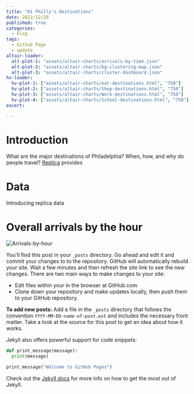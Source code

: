 ```yaml
---
title: "01 Philly's Destinations"
date: 2022/12/20
published: true
categories:
  - blog
tags:
  - Github Page
  - update
altair-loader:
  alt-plot-1: "assets/altair-charts/arrivals-by-time.json"
  alt-plot-2: "assets/altair-charts/bg-clustering-map.json"
  alt-plot-3: "assets/altair-charts/cluster-dashboard.json"
hv-loader:
  hv-plot-1: ["assets/altair-charts/eat-destinations.html", "750"]
  hv-plot-2: ["assets/altair-charts/Shop-destinations.html", "750"]
  hv-plot-3: ["assets/altair-charts/Work-destinations.html", "750"]
  hv-plot-4: ["assets/altair-charts/School-destinations.html", "750"]
excert:

---
```


# Introduction

What are the major destinations of Philadelphia? When, how, and why do people travel? [Replica](https://studio.replicahq.com/) provides 

# Data

Introducing replica data

# Overall arrivals by the hour

![Arrivals-by-hour](../../assets/gif/destination-by-hour.gif)

<div id="alt-plot-1"></div>
<div id="alt-plot-2"></div>
<div id="alt-plot-3"></div>
<div id="hv-plot-1"></div>
<div id="hv-plot-2"></div>
<div id="hv-plot-3"></div>
<div id="hv-plot-4"></div>

You'll find this post in your `_posts` directory. Go ahead and edit it and commit your changes to to the repository. GitHub will automatically rebuild your site. Wait a few minutes and then refresh the site link to see the new changes. There are two main ways to make changes to your site:

- Edit files within your in the browser at GitHub.com
- Clone down your repository and make updates locally, then push them to your GitHub repository.

**To add new posts:** Add a file in the `_posts` directory that follows the convention `YYYY-MM-DD-name-of-post.ext` and includes the necessary front matter. Take a look at the source for this post to get an idea about how it works.

Jekyll also offers powerful support for code snippets:

```python
def print_message(message):
  print(message)

print_message("Welcome to GitHub Pages")
```

Check out the [Jekyll docs][jekyll-docs] for more info on how to get the most out of Jekyll.

[jekyll-docs]: https://jekyllrb.com/docs/home
[jekyll-gh]: https://github.com/jekyll/jekyll
[jekyll-talk]: https://talk.jekyllrb.com/
